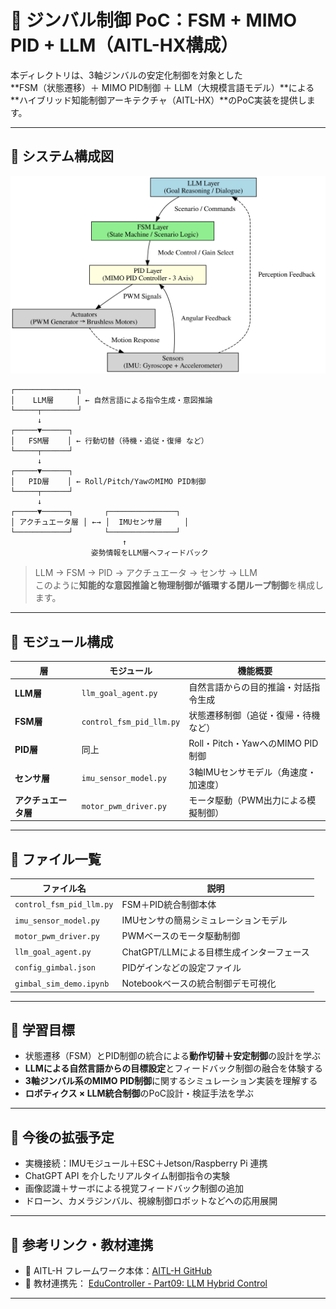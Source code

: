 # 🤖 ジンバル制御 PoC：FSM + MIMO PID + LLM（AITL-HX構成）

本ディレクトリは、3軸ジンバルの安定化制御を対象とした  
**FSM（状態遷移）＋ MIMO PID制御 ＋ LLM（大規模言語モデル）**による  
**ハイブリッド知能制御アーキテクチャ（AITL-HX）**のPoC実装を提供します。

---

## 🧭 システム構成図

![Figure 9.1: Hybrid Control Architecture for Gimbal System](../../docs/images/figure9_1_gimbal_control_architecture.svg)

```
┌──────────────┐
│    LLM層     │ ← 自然言語による指令生成・意図推論
└─────┬────────┘
      ↓
┌─────▼──────┐
│   FSM層    │ ← 行動切替（待機・追従・復帰 など）
└─────┬──────┘
      ↓
┌─────▼──────┐
│   PID層    │ ← Roll/Pitch/YawのMIMO PID制御
└─────┬──────┘
      ↓
┌─────▼──────┐       ┌───────────────┐
│ アクチュエータ層 │ ←→ │  IMUセンサ層     │
└────────────┘       └───────────────┘
                         ↑
                  姿勢情報をLLM層へフィードバック
```

> LLM → FSM → PID → アクチュエータ → センサ → LLM  
> このように**知能的な意図推論と物理制御が循環する閉ループ制御**を構成します。

---

## 🔩 モジュール構成

| 層             | モジュール                 | 機能概要 |
|----------------|----------------------------|-----------|
| **LLM層**      | `llm_goal_agent.py`        | 自然言語からの目的推論・対話指令生成 |
| **FSM層**      | `control_fsm_pid_llm.py`   | 状態遷移制御（追従・復帰・待機など） |
| **PID層**      | 同上                       | Roll・Pitch・YawへのMIMO PID制御 |
| **センサ層**   | `imu_sensor_model.py`      | 3軸IMUセンサモデル（角速度・加速度） |
| **アクチュエータ層** | `motor_pwm_driver.py` | モータ駆動（PWM出力による模擬制御） |

---

## 📂 ファイル一覧

| ファイル名               | 説明 |
|--------------------------|------|
| `control_fsm_pid_llm.py` | FSM＋PID統合制御本体 |
| `imu_sensor_model.py`    | IMUセンサの簡易シミュレーションモデル |
| `motor_pwm_driver.py`    | PWMベースのモータ駆動制御 |
| `llm_goal_agent.py`      | ChatGPT/LLMによる目標生成インターフェース |
| `config_gimbal.json`     | PIDゲインなどの設定ファイル |
| `gimbal_sim_demo.ipynb`  | Notebookベースの統合制御デモ可視化 |

---

## 🎯 学習目標

- 状態遷移（FSM）とPID制御の統合による**動作切替＋安定制御**の設計を学ぶ  
- **LLMによる自然言語からの目標設定**とフィードバック制御の融合を体験する  
- **3軸ジンバル系のMIMO PID制御**に関するシミュレーション実装を理解する  
- **ロボティクス × LLM統合制御**のPoC設計・検証手法を学ぶ  

---

## 🚀 今後の拡張予定

- 実機接続：IMUモジュール＋ESC＋Jetson/Raspberry Pi 連携  
- ChatGPT API を介したリアルタイム制御指令の実験  
- 画像認識＋サーボによる視覚フィードバック制御の追加  
- ドローン、カメラジンバル、視線制御ロボットなどへの応用展開  

---

## 📎 参考リンク・教材連携

- 🔗 AITL-H フレームワーク本体：[AITL-H GitHub](https://github.com/Samizo-AITL/AITL-H)  
- 📘 教材連携先： [EduController - Part09: LLM Hybrid Control](https://github.com/Samizo-AITL/EduController/tree/main/part09_llm_hybrid)

---
